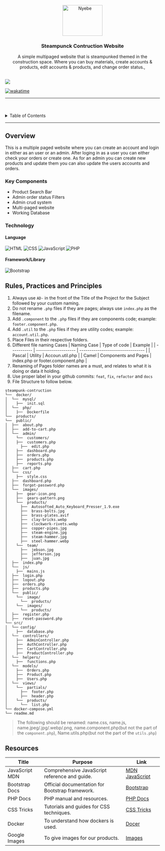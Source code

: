 <div align="center">
  <!-- TODO: If you want to add logo or banner you can add it here -->
    <img src=".public/images/gear-icon.png" alt="Nyebe" width="130" height="100">
  </a>
<!-- TODO: Change Title to the name of the title of your Project -->
  <h3 align="center">Steampunck Contruction Website</h3>
</div>
<!-- TODO: Make a short description -->
<div align="center">
  A simple multipaged website that is steampunked themed in the construction space. Where you can buy materials, create accounts & products, edit accounts & products, and change order status.,
</div>

<br />

<!-- TODO: Change the zyx-0314 into your github username  -->
<!-- TODO: Change the WD-Template-Project into the same name of your folder -->

![](https://visit-counter.vercel.app/counter.png?page=JuanCarlosCruz1920/steampunk-contruction)

[![wakatime](https://wakatime.com/badge/user/018dd99a-4985-4f98-8216-6ca6fe2ce0f8/project/63501637-9a31-42f0-960d-4d0ab47977f8.svg)](https://wakatime.com/badge/user/018dd99a-4985-4f98-8216-6ca6fe2ce0f8/project/63501637-9a31-42f0-960d-4d0ab47977f8)

---

<br />
<br />

<!-- TODO: If you want to add more layers for your readme -->
<details>
  <summary>Table of Contents</summary>
  <ol>
    <li>
      <a href="#overview">Overview</a>
      <ol>
        <li>
          <a href="#key-components">Key Components</a>
        </li>
        <li>
          <a href="#technology">Technology</a>
        </li>
      </ol>
    </li>
    <li>
      <a href="#rule,-practices-and-principles">Rules, Practices and Principles</a>
    </li>
    <li>
      <a href="#resources">Resources</a>
    </li>
  </ol>
</details>

---

## Overview

<!-- TODO: To be changed -->
<!-- The following are just sample -->

This is a multiple paged website where you can create an account and login in either as an user or an admin. After loging in as a user you can either check your orders or create one. As for an admin you can create new products and update them you can also update the users accounts and orders.

### Key Components

<!-- TODO: List of Key Components -->
<!-- The following are just sample -->

- Product Search Bar
- Admin order status Filters
- Admin crud system
- Multi-paged website
- Working Database

### Technology

<!-- TODO: List of Technology Used -->

#### Language

![HTML](https://img.shields.io/badge/HTML-E34F26?style=for-the-badge&logo=html5&logoColor=white)
![CSS](https://img.shields.io/badge/CSS-1572B6?style=for-the-badge&logo=css3&logoColor=white)
![JavaScript](https://img.shields.io/badge/JavaScript-F7DF1E?style=for-the-badge&logo=javascript&logoColor=white)
![PHP](https://img.shields.io/badge/PHP-777BB4?style=for-the-badge&logo=php&logoColor=white)

#### Framework/Library

![Bootstrap](https://img.shields.io/badge/Bootstrap-7952B3?style=for-the-badge&logo=bootstrap&logoColor=white)

## Rules, Practices and Principles

<!-- Do not Change this -->

1. Always use `AD-` in the front of the Title of the Project for the Subject followed by your custom naming.
2. Do not rename `.php` files if they are pages; always use `index.php` as the filename.
3. Add `.component` to the `.php` files if they are components code; example: `footer.component.php`.
4. Add `.util` to the `.php` files if they are utility codes; example: `account.util.php`.
5. Place Files in their respective folders.
6. Different file naming Cases
   | Naming Case | Type of code | Example |
   | ----------- | -------------------- | --------------------------------- |
   | Pascal | Utility | Accoun.util.php |
   | Camel | Components and Pages | index.php or footer.component.php |
7. Renaming of Pages folder names are a must, and relates to what it is doing or data it holding.
8. Use proper label in your github commits: `feat`, `fix`, `refactor` and `docs`
9. File Structure to follow below.

```
steampunk-contruction
└──  docker/
│  └──  mysql/
│    ├──  init.sql
│  └──  php/
│    ├──  Dockerfile
└──  products/
└──  public/
│  ├──  about.php
│  ├──  add-to-cart.php
│  └──  admin/
│    └──  customers/
│    ├──  customers.php
│      ├──  edit.php
│    ├──  dashboard.php
│    ├──  orders.php
│    ├──  products.php
│    ├──  reports.php
│  ├──  cart.php
│  └──  css/
│    ├──  style.css
│  ├──  dashboard.php
│  ├──  forgot-password.php
│  └──  images/
│    ├──  gear-icon.png
│    ├──  gears-pattern.png
│    └──  products/
│      ├──  Autosofted_Auto_Keyboard_Presser_1.9.exe
│      ├──  brass-bolts.jpg
│      ├──  brass-plates.avif
│      ├──  clay-bricks.webp
│      ├──  clockwork-rivets.webp
│      ├──  copper-pipes.jpg
│      ├──  steam-engine.jpg
│      ├──  steam-hammer.jpg
│      ├──  steel-hammer.webp
│    └──  team/
│      ├──  jebson.jpg
│      ├──  jefferson.jpg
│      ├──  juan.jpg
│  ├──  index.php
│  └──  js/
│    ├──  mains.js
│  ├──  login.php
│  ├──  logout.php
│  ├──  orders.php
│  ├──  products.php
│  └──  public/
│    └──  image/
│      └──  products/
│    └──  images/
│      └──  products/
│  ├──  register.php
│  ├──  reset-password.php
└── src/
│  └── config/
│    ├──  database.php
│  └──  controllers/
│    ├──  AdminController.php
│    ├──  AuthController.php
│    ├──  CartController.php
│    ├──  ProductController.php
│  └──  helpers/
│    ├──  functions.php
│  └──  models/
│    ├──  Orders.php
│    ├──  Product.php
│    ├──  Users.php
│  └──  views/
│    └──  partials/
│      ├──  footer.php
│      ├──  header.php
│    └──  products/
│      └──  list.php
└── docker-compose.yml
└── readme.md
```

> The following should be renamed: name.css, name.js, name.jpeg/.jpg/.webp/.png, name.component.php(but not the part of the `component.php`), Name.utils.php(but not the part of the `utils.php`)

## Resources

<!-- TODO: Add References -->

| Title          | Purpose                                         | Link                                                                      |
| -------------- | ----------------------------------------------- | ------------------------------------------------------------------------- |
| JavaScript MDN | Comprehensive JavaScript reference and guide.   | [MDN JavaScript](https://developer.mozilla.org/en-US/docs/Web/JavaScript) |
| Bootstrap Docs | Official documentation for Bootstrap framework. | [Bootstrap](https://getbootstrap.com/)                                    |
| PHP Docs       | PHP manual and resources.                       | [PHP Docs](https://www.php.net/docs.php)                                  |
| CSS Tricks     | Tutorials and guides for CSS techniques.        | [CSS Tricks](https://css-tricks.com/)                                     |
| Docker         | To understand how dockers is used.              | [Docer](https://docker-curriculum.com/)                                   |
| Google Images  | To give images for our products.                | [Images](https://images.google.com)                                       |
